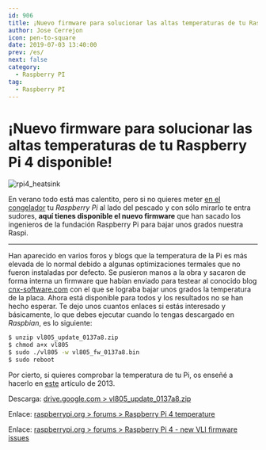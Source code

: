```yaml
---
id: 906
title: ¡Nuevo firmware para solucionar las altas temperaturas de tu Raspberry Pi 4 disponible!
author: Jose Cerrejon
icon: pen-to-square
date: 2019-07-03 13:40:00
prev: /es/
next: false
category:
  - Raspberry PI
tag:
  - Raspberry PI
---
```


# ¡Nuevo firmware para solucionar las altas temperaturas de tu Raspberry Pi 4 disponible!

![rpi4_heatsink](/images/2019/07/rpi4_heatsink.jpg)

En verano todo está mas calentito, pero si no quieres meter [en el congelador](https://www.electromaker.io/project/view/freezing-a-raspberry-pi-4) tu *Raspberry Pi* al lado del pescado y con sólo mirarlo te entra sudores, **aquí tienes disponible el nuevo firmware** que han sacado los ingenieros de la fundación Raspberry Pi para bajar unos grados nuestra Raspi.

- - -
Han aparecido en varios foros y blogs que la temperatura de la Pi es más elevada de lo normal debido a algunas optimizaciones termales que no fueron instaladas por defecto. Se pusieron manos a la obra y sacaron de forma interna un firmware que habían enviado para testear al conocido blog [cnx-software.com](https://www.cnx-software.com/2019/06/29/new-raspberry-pi-4-vli-firmware-lowers-temperature/) con el que se lograba bajar unos grados la temperatura de la placa. Ahora está disponible para todos y los resultados no se han hecho esperar. Te dejo unos cuantos enlaces si estás interesado y básicamente, lo que debes ejecutar cuando lo tengas descargado en *Raspbian*, es lo siguiente:

```bash
$ unzip vl805_update_0137a8.zip
$ chmod a+x vl805
$ sudo ./vl805 -w vl805_fw_0137a8.bin
$ sudo reboot
```

Por cierto, si quieres comprobar la temperatura de tu Pi, os enseñé a hacerlo en [este](/post.php?id=81) artículo de 2013.

Descarga: [drive.google.com > vl805_update_0137a8.zip](https://drive.google.com/file/d/1PXwrnhAXKB1hb5J6_EfPy5zLQkqnbGba/view?usp=sharing)

Enlace: [raspberrypi.org > forums > Raspberry Pi 4 temperature](https://www.raspberrypi.org/forums/viewtopic.php?f=28&t=243500&p=1490467#p1490467)

Enlace: [raspberrypi.org > forums > Raspberry Pi 4 - new VLI firmware issues](https://www.raspberrypi.org/forums/viewtopic.php?f=28&t=244421)